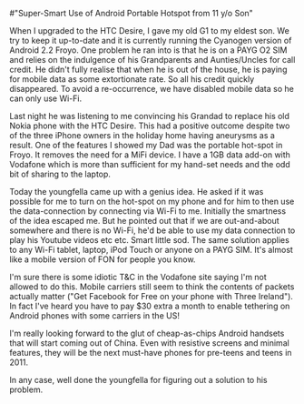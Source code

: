 #"Super-Smart Use of Android Portable Hotspot from 11 y/o Son"


 When I upgraded to the HTC Desire, I gave my old G1 to my eldest son. We try to keep it up-to-date and it is currently running the Cyanogen version of Android 2.2 Froyo. One problem he ran into is that he is on a PAYG O2 SIM and relies on the indulgence of his Grandparents and Aunties/Uncles for call credit. He didn&#39;t fully realise that when he is out of the house, he is paying for mobile data as some extortionate rate. So all his credit quickly disappeared. To avoid a re-occurrence, we have disabled mobile data so he can only use Wi-Fi.<p /> Last night he was listening to me convincing his Grandad to replace his old Nokia phone with the HTC Desire. This had a positive outcome despite two of the three iPhone owners in the holiday home having aneurysms as a result. One of the features I showed my Dad was the portable hot-spot in Froyo. It removes the need for a MiFi device. I have a 1GB data add-on with Vodafone which is more than sufficient for my hand-set needs and the odd bit of sharing to the laptop.<p /> Today the youngfella came up with a genius idea. He asked if it was possible for me to turn on the hot-spot on my phone and for him to then use the data-connection by connecting via Wi-Fi to me. Initially the smartness of the idea escaped me. But he pointed out that if we are out-and-about somewhere and there is no Wi-Fi, he&#39;d be able to use my data connection to play his Youtube videos etc etc. Smart little sod. The same solution applies to any Wi-Fi tablet, laptop, iPod Touch or anyone on a PAYG SIM. It&#39;s almost like a mobile version of FON for people you know.<p /> I&#39;m sure there is some idiotic T&amp;C in the Vodafone site saying I&#39;m not allowed to do this. Mobile carriers still seem to think the contents of packets actually matter (&quot;Get Facebook for Free on your phone with Three Ireland&quot;). In fact I&#39;ve heard you have to pay $30 extra a month to enable tethering on Android phones with some carriers in the US!<p /> I&#39;m really looking forward to the glut of cheap-as-chips Android handsets that will start coming out of China. Even with resistive screens and minimal features, they will be the next must-have phones for pre-teens and teens in 2011.<p /> In any case, well done the youngfella for figuring out a solution to his problem.<p />
 